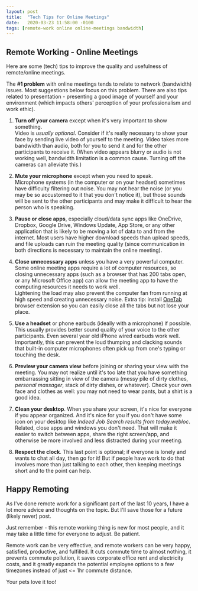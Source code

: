 ```yaml
---
layout: post
title:  "Tech Tips for Online Meetings"
date:   2020-03-23 11:58:00 -0100
tags: [remote-work online online-meetings bandwidth]
---
```


## Remote Working - Online Meetings

Here are some (tech) tips to improve the quality and usefulness of remote/online meetings.

The **#1 problem** with online meetings tends to relate to network (bandwidth) issues.  Most suggestions
below focus on this problem.  There are also tips related to presentation - presenting a good image
of yourself and your environment (which impacts others' perception of your professionalism and work ethic).

1. **Turn off your camera** except when it's very important to show something.   
Video is _usually optional_.  Consider if it's really necessary to show your face by sending live video of
yourself to the meeting.  Video takes more bandwidth than audio, both for you to send it and for the other participants
to receive it.  (When video appears blurry or audio is not working well, bandwidth
limitation is a common cause.  Turning off the cameras can alleviate this.)

2. **Mute your microphone** except when you need to speak.  
Microphone systems (in the computer or on your headset) sometimes have difficulty filtering out noise.
You may not hear the noise (or you may be so accustomed to it that you don't notice it), but those sounds
will be sent to the other participants and may make it difficult to hear the person who is speaking.

3. **Pause or close apps**, especially cloud/data sync apps like OneDrive, Dropbox, Google Drive, Windows Update, App Store, or any other
application that is likely to be moving a lot of data to and from the internet.  Most users have higher download
speeds than upload speeds, and file uploads can ruin the meeting quality (since communication
in both directions is necessary to maintain the online meeting).

4. **Close unnecessary apps** unless you have a very powerful computer.  Some online meeting apps require a lot of 
computer resources, so closing unnecessary apps (such as a browser that has 200 tabs open, or any Microsoft Office app)
can allow the meeting app to have the computing resources it needs to work well.  
Lightening the load may also prevent the computer fan from running at high speed and
creating unnecessary noise.  Extra tip: install [OneTab](https://www.one-tab.com/) browser extension so you can easily close all the tabs but not lose your place.

5. **Use a headset** or phone earbuds (ideally with a microphone) if possible.  This usually
provides better sound quality of your voice to the other participants.  Even several year old iPhone wired earbuds work well.
Importantly, this can 
prevent the loud thumping and clacking sounds that built-in computer microphones often pick up from
one's typing or touching the desk.

6. **Preview your camera view** before joining or sharing your view with the meeting.
You may not realize until it's too late that you have something embarrassing sitting in view of the camera
(messy pile of dirty clothes, _personal massager_, stack of dirty dishes, or whatever).  Check your own
face and clothes as well: you may not need to wear pants, but a shirt is a good idea.

7. **Clean your desktop**.  When you share your screen, it's nice for everyone if you appear organized.  And it's nice
for you if you don't have some icon on your desktop like _Indeed Job Search results from today.webloc_.  Related, close
apps and windows you don't need.  That will make it easier to switch between apps, share the right screen/app, and otherwise
be more involved and less distracted during your meeting.

8. **Respect the clock**.  This last point is optional; if everyone is lonely and wants to chat all day, then go for it!
But if people have work to do that involves more than just talking to each other, then keeping meetings short and to the 
point can help.

## Happy Remoting

As I've done remote work for a significant part of the last 10 years, I have a lot more advice and thoughts on the topic.  But
I'll save those for a future (likely never) post.

Just remember - this remote working thing is new for most people, and it may take a little time for everyone to adjust.  Be patient.

Remote work can be very effective, and remote workers can be very happy, satisfied, productive, and fulfilled.  It cuts commute time to almost nothing, it prevents commute pollution, it saves corporate office rent and electricity costs, and it greatly expands the potential employee
options to a few timezones instead of just <= 1hr commute distance.  

Your pets love it too!


